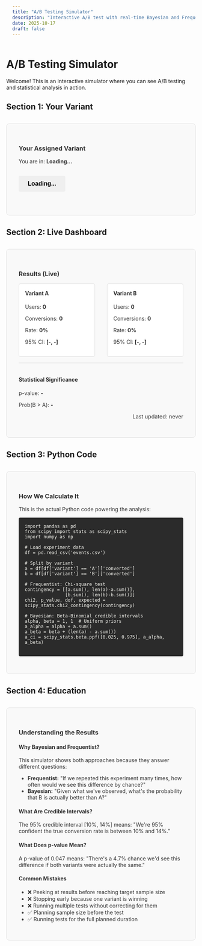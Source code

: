 ```yaml
---
title: "A/B Testing Simulator"
description: "Interactive A/B test with real-time Bayesian and Frequentist statistics"
date: 2025-10-17
draft: false
---
```


# A/B Testing Simulator

Welcome! This is an interactive simulator where you can see A/B testing and statistical analysis in action.

## Section 1: Your Variant

<div id="variant-section" class="simulator-section">
  <h3>Your Assigned Variant</h3>
  <p>You are in: <strong id="user-variant">Loading...</strong></p>
  
  <button id="cta-button" class="cta-button">Loading...</button>
  
  <p id="status" class="status-message"></p>
</div>

## Section 2: Live Dashboard

<div id="dashboard-section" class="simulator-section">
  <h3>Results (Live)</h3>
  
  <div class="dashboard">
    <div class="variant-stats">
      <h4>Variant A</h4>
      <p>Users: <strong id="variant-a-users">0</strong></p>
      <p>Conversions: <strong id="variant-a-conversions">0</strong></p>
      <p>Rate: <strong id="variant-a-rate">0%</strong></p>
      <p>95% CI: <strong id="variant-a-ci">[-, -]</strong></p>
    </div>
    <div class="variant-stats">
      <h4>Variant B</h4>
      <p>Users: <strong id="variant-b-users">0</strong></p>
      <p>Conversions: <strong id="variant-b-conversions">0</strong></p>
      <p>Rate: <strong id="variant-b-rate">0%</strong></p>
      <p>95% CI: <strong id="variant-b-ci">[-, -]</strong></p>
    </div>
  </div>
  
  <div class="significance">
    <h4>Statistical Significance</h4>
    <p>p-value: <strong id="p-value">-</strong></p>
    <p>Prob(B > A): <strong id="prob-b-better">-</strong></p>
  </div>
  
  <p class="last-updated">Last updated: <span id="last-updated">never</span></p>
</div>

## Section 3: Python Code

<div id="code-section" class="simulator-section">
  <h3>How We Calculate It</h3>
  <p>This is the actual Python code powering the analysis:</p>
  
  <pre><code class="language-python">import pandas as pd
from scipy import stats as scipy_stats
import numpy as np

# Load experiment data
df = pd.read_csv('events.csv')

# Split by variant
a = df[df['variant'] == 'A']['converted']
b = df[df['variant'] == 'B']['converted']

# Frequentist: Chi-square test
contingency = [[a.sum(), len(a)-a.sum()],
               [b.sum(), len(b)-b.sum()]]
chi2, p_value, dof, expected = scipy_stats.chi2_contingency(contingency)

# Bayesian: Beta-Binomial credible intervals
alpha, beta = 1, 1  # Uniform priors
a_alpha = alpha + a.sum()
a_beta = beta + (len(a) - a.sum())
a_ci = scipy_stats.beta.ppf([0.025, 0.975], a_alpha, a_beta)
  </code></pre>
</div>

## Section 4: Education

<div id="education-section" class="simulator-section">
  <h3>Understanding the Results</h3>
  
  <h4>Why Bayesian and Frequentist?</h4>
  <p>This simulator shows both approaches because they answer different questions:</p>
  <ul>
    <li><strong>Frequentist:</strong> "If we repeated this experiment many times, how often would we see this difference by chance?"</li>
    <li><strong>Bayesian:</strong> "Given what we've observed, what's the probability that B is actually better than A?"</li>
  </ul>
  
  <h4>What Are Credible Intervals?</h4>
  <p>The 95% credible interval [10%, 14%] means: "We're 95% confident the true conversion rate is between 10% and 14%."</p>
  
  <h4>What Does p-value Mean?</h4>
  <p>A p-value of 0.047 means: "There's a 4.7% chance we'd see this difference if both variants were actually the same."</p>
  
  <h4>Common Mistakes</h4>
  <ul>
    <li>❌ Peeking at results before reaching target sample size</li>
    <li>❌ Stopping early because one variant is winning</li>
    <li>❌ Running multiple tests without correcting for them</li>
    <li>✅ Planning sample size before the test</li>
    <li>✅ Running tests for the full planned duration</li>
  </ul>
</div>

<script>
// Initialize on page load
document.addEventListener('DOMContentLoaded', function() {
  initializeVariant();
  displayVariant();
});

function initializeVariant() {
  // Check if user already has a variant assigned
  if (!localStorage.getItem('simulator_variant')) {
    // New user: randomly assign A or B
    const variant = Math.random() < 0.5 ? 'A' : 'B';
    localStorage.setItem('simulator_variant', variant);
    
    // Generate unique user ID
    const userId = 'user_' + Math.random().toString(36).substr(2, 9);
    localStorage.setItem('simulator_user_id', userId);
    
    console.log('New user assigned to variant:', variant);
  }
}

function displayVariant() {
  const variant = localStorage.getItem('simulator_variant');
  
  // Display which variant user is in
  document.getElementById('user-variant').textContent = 'Variant ' + variant;
  
  // Style button based on variant
  const button = document.getElementById('cta-button');
  
  if (variant === 'A') {
    button.textContent = 'Sign Up';
    button.style.backgroundColor = '#0066cc'; // blue
    button.style.color = 'white';
  } else {
    button.textContent = 'Get Started';
    button.style.backgroundColor = '#27ae60'; // green
    button.style.color = 'white';
  }
  
  // Add click handler
  button.addEventListener('click', handleConversion);
}

function handleConversion() {
  console.log('Conversion button clicked');
  // We'll add the tracking logic in Step 3
  document.getElementById('status').textContent = '✓ Conversion recorded!';
}
</script>

<style>
.simulator-section {
  border: 1px solid #e0e0e0;
  padding: 2rem;
  margin: 2rem 0;
  border-radius: 8px;
  background-color: #f9f9f9;
  color: #333;
}

.simulator-section h3,
.simulator-section h4 {
  color: #333;
}

.simulator-section p,
.simulator-section ul,
.simulator-section li {
  color: #333;
}

.dashboard {
  display: grid;
  grid-template-columns: 1fr 1fr;
  gap: 2rem;
  margin: 1rem 0;
}

.variant-stats {
  border: 1px solid #ddd;
  padding: 1rem;
  border-radius: 4px;
  background-color: #fff;
  color: #333;
}

.variant-stats h4 {
  margin-top: 0;
  color: #333;
}

.cta-button {
  padding: 12px 24px;
  font-size: 16px;
  border: none;
  border-radius: 4px;
  cursor: pointer;
  margin: 1rem 0;
  font-weight: bold;
}

.cta-button:hover {
  opacity: 0.9;
  transform: scale(1.05);
}

.status-message {
  color: #27ae60;
  font-weight: bold;
  margin-top: 0.5rem;
}

.significance {
  border-top: 1px solid #ddd;
  margin-top: 1rem;
  padding-top: 1rem;
}

.last-updated {
  font-size: 0.9rem;
  color: #999;
  text-align: right;
}

pre {
  background-color: #2b2b2b;
  color: #f8f8f2;
  padding: 1rem;
  border-radius: 4px;
  overflow-x: auto;
}

code {
  color: #f8f8f2;
}

@media (max-width: 768px) {
  .dashboard {
    grid-template-columns: 1fr;
  }
}
</style>
